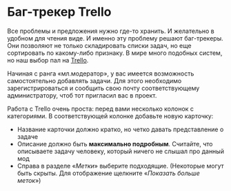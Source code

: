 # Баг-трекер Trello

Все проблемы и предложения нужно где-то хранить. И желательно в удобном для чтения виде. И именно эту проблему решают баг-трекеры. Они позволяют не только складировать списки задач, но еще сортировать по какому-либо признаку. В мире много подобных систем, но наш выбор пал на [Trello](//trello.com/).

Начиная с ранга «мл.модератор», у вас имеется возможность самостоятельно добавлять задачи. Для этого необходимо зарегистрироваться и сообщить свою почту соответствующему администратору, чтоб тот пригласил вас в проект.

Работа с Trello очень проста: перед вами несколько колонок с категориями. В соответствующей колонке добавьте новую карточку:

* Название карточки должно кратко, но четко давать представление о задаче
* Описание должно быть **максимально подробным**. Считайте, что описываете задачу человеку, который ничего не слышал про данный мод
* Справа в разделе «_Метки_» выберите подходящие. \(Некоторые могут быть скрыты. Для отображение щелкните «_Показать больше меток_»\)


